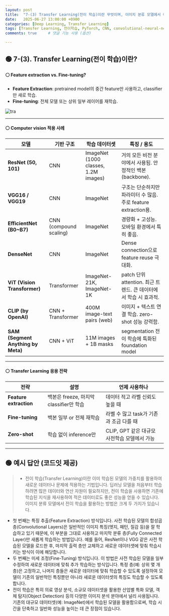 ```yaml
---
layout: post
title:  "7-(3) Transfer Learning(전이 학습)이란 무엇이며, 이미지 분류 모델에서 어떻게 활용할 수 있나요?"
date:   2025-06-27 13:00:00 +0900
categories: [Deep Learning, Transfer Learning]
tags: [Transfer Learning, 전이학습, PyTorch, CNN, convolutional-neural-network, Deep Learning, AI, Computer Vision]
comments: true     # 댓글 기능 사용 (옵션)

---
```



## 🟢 7-(3). Transfer Learning(전이 학습)이란?

#### ⚪ Feature extraction vs. Fine-tuning?

- **Feature Extraction**: pretrained model의 중간 feature만 사용하고, classifier만 새로 학습.
- **Fine-tuning**: 전체 모델 또는 상위 일부 레이어를 재학습.

![tra](https://www.mdpi.com/sensors/sensors-23-00570/article_deploy/html/images/sensors-23-00570-g001.png)


---

#### ⚪ Computer vision 적용 사례

| 모델 | 기반 구조 | 학습 데이터셋 | 특징 / 용도 |
|------|-----------|----------------|------------------|
| **ResNet (50, 101)** | CNN | ImageNet (1000 classes, 1.2M images) | 거의 모든 비전 분야에서 사용됨. 안정적인 백본(backbone). |
| **VGG16 / VGG19** | CNN | ImageNet | 구조는 단순하지만 파라미터 수 많음. 주로 feature extraction용. |
| **EfficientNet (B0~B7)** | CNN (compound scaling) | ImageNet | 경량화 + 고성능. 모바일 환경에서 특히 좋음. |
| **DenseNet** | CNN | ImageNet | Dense connection으로 feature reuse 극대화. |
| **ViT (Vision Transformer)** | Transformer | ImageNet-21K, ImageNet-1K | patch 단위 attention. 최근 트렌드. 큰 데이터에서 학습 시 효과적. |
| **CLIP (by OpenAI)** | CNN + Transformer | 400M image-text pairs (web) | 이미지 + 텍스트 연결 학습. zero-shot 성능 강력함. |
| **SAM (Segment Anything by Meta)** | CNN + ViT | 11M images + 1B masks | segmentation 전이 학습에 특화된 foundation model |


---

#### ⚪ Transfer Learning 응용 전략

| 전략 | 설명 | 언제 사용하나 |
|------|------|----------------|
| **Feature extraction** | 백본은 freeze, 마지막 classifier만 학습 | 데이터 적고 라벨 신뢰도 높을 때 |
| **Fine-tuning** | 백본 일부 or 전체 재학습 | 라벨 수 많고 task가 기존과 조금 다를 때 |
| **Zero-shot** | 학습 없이 inference만 | CLIP, GPT 같은 대규모 사전학습 모델에서 가능 |

---

## 🟢 예시 답안 (코드잇 제공)
>   - 전이 학습(Transfer Learning)이란 이미 학습된 모델의 가중치를 활용하여 새로운 데이터나 문제에 적용하는 기법입니다. 딥러닝 모델을 처음부터 학습하려면 많은 데이터와 연산 자원이 필요하지만, 전이 학습을 사용하면 기존에 학습된 지식을 재사용하여 적은 데이터로도 좋은 성능을 얻을 수 있습니다.  
이미지 분류 모델에서 전이 학습을 활용하는 방법은 크게 두 가지가 있습니다.
  - 첫 번째는 특징 추출(Feature Extraction) 방식입니다. 사전 학습된 모델의 합성곱 층(Convolutional Layers)은 일반적인 이미지 특징(엣지, 패턴, 질감 등)을 잘 학습하고 있기 때문에, 이 부분을 그대로 사용하고 마지막 분류 층(Fully Connected Layer)만 새롭게 학습하는 방법입니다. 예를 들어, ResNet이나 VGG 같은 사전 학습된 모델을 로드한 후, 마지막 출력 층만 교체하고 새로운 데이터셋에 맞춰 학습시키는 방식이 이에 해당합니다.
  - 두 번째는 미세 조정(Fine-Tuning) 방식입니다. 이 방법은 사전 학습된 모델을 일부 수정하여 새로운 데이터에 맞춰 추가 학습하는 방식입니다. 특정 층(예: 상위 몇 개 층)은 고정하고, 나머지 층들은 새로운 데이터에 맞춰 학습할 수 있도록 설정하여 모델이 기존의 일반적인 특징뿐만 아니라 새로운 데이터셋의 특징도 학습할 수 있도록 합니다.  
  - 전이 학습은 특히 의료 영상 분석, 소규모 데이터셋을 활용한 산업별 특화 모델, 객체 탐지(Object Detection) 등의 다양한 이미지 분석 분야에서 널리 사용됩니다. 기존의 대규모 데이터셋(예: ImageNet)에서 학습된 모델을 활용함으로써, 학습 시간을 단축하고 일반화 성능을 높이는 데 큰 장점이 있습니다.